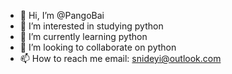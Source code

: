 - 👋 Hi, I’m @PangoBai
- 👀 I’m interested in studying python
- 🌱 I’m currently learning python
- 💞️ I’m looking to collaborate on python
- 📫 How to reach me email: snideyi@outlook.com

<!---
PangoBai/PangoBai is a ✨ special ✨ repository because its `README.md` (this file) appears on your GitHub profile.
You can click the Preview link to take a look at your changes.
--->
